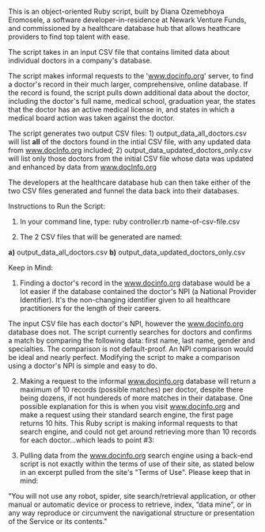 This is an object-oriented Ruby script, built by Diana Ozemebhoya Eromosele, a software developer-in-residence at Newark Venture Funds, and commissioned by a healthcare database hub that allows heathcare providers to find top talent with ease. 

The script takes in an input CSV file that contains limited data about individual doctors in a company's database.

The script makes informal requests to the 'www.docinfo.org' server, to find a doctor's record in their much larger, comprehensive, online database. If the record is found, the script pulls down additional data about the doctor, including the doctor's full name, medical school, graduation year, the states that the doctor has an active medical license in, and states in which a medical board action was taken against the doctor. 

The script generates two output CSV files: 1) output_data_all_doctors.csv will list **all** of the doctors found in the intial CSV file, with any updated data from www.docInfo.org included; 2) output_data_updated_doctors_only.csv will list only those doctors from the initial CSV file whose data was updated and enhanced by data from www.docInfo.org

The developers at the healthcare database hub can then take either of the two CSV files generated and funnel the data back into their databases. 

Instructions to Run the Script:

1) In your command line, type:
ruby controller.rb name-of-csv-file.csv

2) The 2 CSV files that will be generated are named:

**a)** output_data_all_doctors.csv
**b)** output_data_updated_doctors_only.csv

Keep in Mind: 

1) Finding a doctor's record in the www.docinfo.org database would be a lot easier if the database contained the doctor's NPI (a National Provider Identifier). It's the non-changing identifier given to all healthcare practitioners for the length of their careers. 

The input CSV file has each doctor's NPI, however the www.docinfo.org database does not. The script currently searches for doctors and confirms a match by comparing the following data: first name, last name, gender and specialties. The comparison is not default-proof. An NPI comparison would be ideal and nearly perfect. Modifying the script to make a comparison using a doctor's NPI is simple and easy to do.

2) Making a request to the informal www.docinfo.org database will return a maximum of 10 records (possible matches) per doctor, despite there being dozens, if not hundereds of more matches in their database. One possible explanation for this is when you visit www.docinfo.org and make a request using their standard search engine, the first page returns 10 hits. This Ruby script is making informal requests to that search engine, and could not get around retrieving more than 10 records for each doctor...which leads to point #3: 

3) Pulling data from the www.docinfo.org search engine using a back-end script is not exactly within the terms of use of their site, as stated below in an excerpt pulled from the site's "Terms of Use". Please keep that in mind:

"You will not use any robot, spider, site search/retrieval application, or other manual or automatic device or process to retrieve, index, “data mine”, or in any way reproduce or circumvent the navigational structure or presentation of the Service or its contents."


